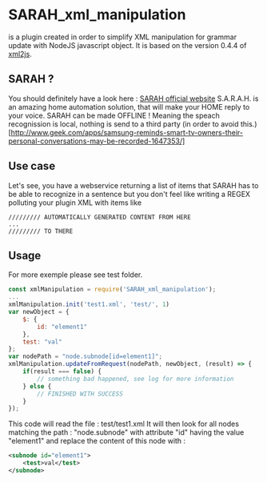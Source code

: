 # SARAH_xml_manipulation
is a plugin created in order to simplify XML manipulation for grammar update with NodeJS javascript object.
It is based on the version 0.4.4 of [xml2js](https://www.npmjs.com/package/xml2js).

## SARAH ?
You should definitely have a look here : [SARAH official website](http://blog.encausse.net/sarah/)
S.A.R.A.H. is an amazing home automation solution, that will make your HOME reply to your voice. SARAH can be made OFFLINE ! Meaning the speach recognission is local, nothing is send to a third party (in order to avoid this.)[http://www.geek.com/apps/samsung-reminds-smart-tv-owners-their-personal-conversations-may-be-recorded-1647353/]

## Use case
Let's see, you have a webservice returning a list of items that SARAH has to be able to recognize in a sentence but you don't feel like writing a REGEX polluting your plugin XML with items like 
```
///////// AUTOMATICALLY GENERATED CONTENT FROM HERE
...
///////// TO THERE
```

## Usage
For more exemple please see test folder.

```javascript
const xmlManipulation = require('SARAH_xml_manipulation');
...
xmlManipulation.init('test1.xml', 'test/', 1)
var newObject = {
	$: {
		id: "element1"
	},
	test: "val"
};
var nodePath = "node.subnode[id=element1]";
xmlManipulation.updateFromRequest(nodePath, newObject, (result) => {
	if(result === false) {
		// something bad happened, see log for more information
	} else {
		// FINISHED WITH SUCCESS
	}
});
```

This code will read the file : test/test1.xml
It will then look for all nodes matching the path : "node.subnode" with attribute "id" having the value "element1"
and replace the content of this node with :
```xml
<subnode id="element1">
	<test>val</test>
</subnode>
```